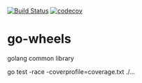 
[![Build Status](https://travis-ci.org/snowwalf/go-wheels.svg?branch=master)](https://travis-ci.org/snowwalf/go-wheels)
[![codecov](https://codecov.io/gh/snowwalf/go-wheels/branch/master/graph/badge.svg)](https://codecov.io/gh/snowwalf/go-wheels)

# go-wheels
golang common library

go test -race -coverprofile=coverage.txt ./...
